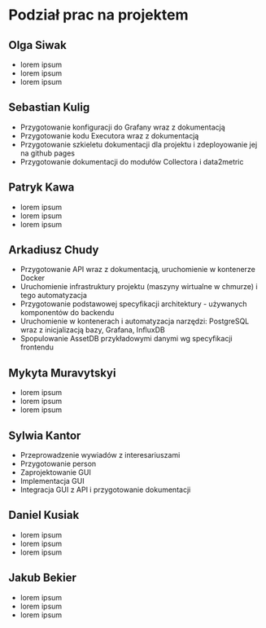 # Podział prac na projektem

## Olga Siwak

- lorem ipsum
- lorem ipsum
- lorem ipsum

## Sebastian Kulig

- Przygotowanie konfiguracji do Grafany wraz z dokumentacją
- Przygotowanie kodu Executora wraz z dokumentacją
- Przygotowanie szkieletu dokumentacji dla projektu i zdeployowanie jej na github pages
- Przygotowanie dokumentacji do modułów Collectora i data2metric

## Patryk Kawa

- lorem ipsum
- lorem ipsum
- lorem ipsum

## Arkadiusz Chudy

- Przygotowanie API wraz z dokumentacją, uruchomienie w kontenerze Docker
- Uruchomienie infrastruktury projektu (maszyny wirtualne w chmurze) i tego automatyzacja
- Przygotowanie podstawowej specyfikacji architektury - używanych komponentów do backendu
- Uruchomienie w kontenerach i automatyzacja narzędzi: PostgreSQL wraz z inicjalizacją bazy, Grafana, InfluxDB
- Spopulowanie AssetDB przykładowymi danymi wg specyfikacji frontendu

## Mykyta Muravytskyi

- lorem ipsum
- lorem ipsum
- lorem ipsum

## Sylwia Kantor

- Przeprowadzenie wywiadów z interesariuszami
- Przygotowanie person
- Zaprojektowanie GUI
- Implementacja GUI
- Integracja GUI z API i przygotowanie dokumentacji

## Daniel Kusiak

- lorem ipsum
- lorem ipsum
- lorem ipsum

## Jakub Bekier

- lorem ipsum
- lorem ipsum
- lorem ipsum
